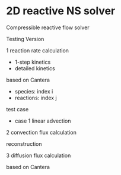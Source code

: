 # 2D reactive NS solver
Compressible reactive flow solver

Testing Version

1 reaction rate calculation
- 1-step kinetics
- detailed kinetics 

based on Cantera
- species: index i
- reactions: index j

test case
- case 1 linear advection

2 convection flux calculation

reconstruction

3 diffusion flux calculation

based on Cantera

